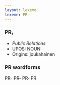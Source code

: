 ```yaml
---
layout: lexeme
lexeme: PR
---
```


###  PR₁

* _Public Relations_
* UPOS:  NOUN
* Origins: joukahainen 


### PR wordforms

PR-
PR‐
PR‑
PR

